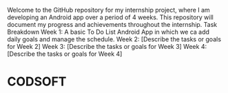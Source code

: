 Welcome to the GitHub repository for my internship project, where I am developing an Android app over a period of 4 weeks. This repository will document my progress and achievements throughout the internship.
Task Breakdown
Week 1: A basic To Do List Android App in which we ca add daily goals and manage the schedule.
Week 2: [Describe the tasks or goals for Week 2]
Week 3: [Describe the tasks or goals for Week 3]
Week 4: [Describe the tasks or goals for Week 4]
# CODSOFT
